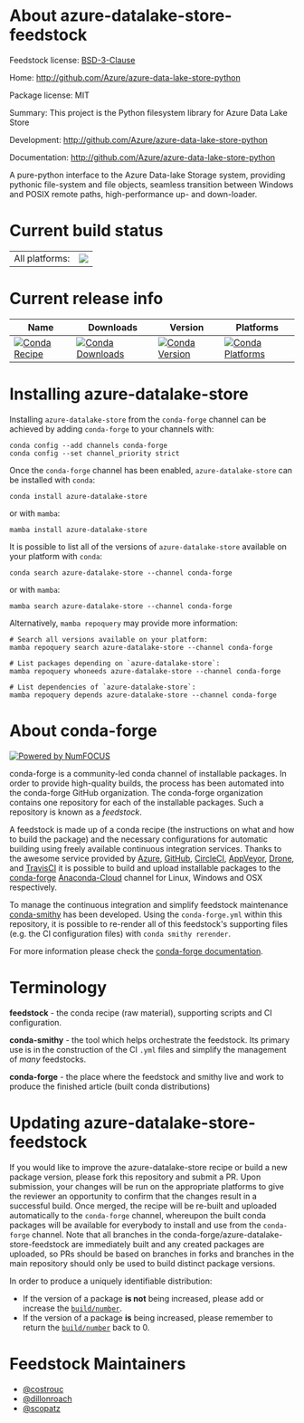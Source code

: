 About azure-datalake-store-feedstock
====================================

Feedstock license: [BSD-3-Clause](https://github.com/conda-forge/azure-datalake-store-feedstock/blob/main/LICENSE.txt)

Home: http://github.com/Azure/azure-data-lake-store-python

Package license: MIT

Summary: This project is the Python filesystem library for Azure Data Lake Store

Development: http://github.com/Azure/azure-data-lake-store-python

Documentation: http://github.com/Azure/azure-data-lake-store-python

A pure-python interface to the Azure Data-lake Storage system,
providing pythonic file-system and file objects, seamless transition
between Windows and POSIX remote paths, high-performance up- and down-loader.


Current build status
====================


<table><tr><td>All platforms:</td>
    <td>
      <a href="https://dev.azure.com/conda-forge/feedstock-builds/_build/latest?definitionId=7807&branchName=main">
        <img src="https://dev.azure.com/conda-forge/feedstock-builds/_apis/build/status/azure-datalake-store-feedstock?branchName=main">
      </a>
    </td>
  </tr>
</table>

Current release info
====================

| Name | Downloads | Version | Platforms |
| --- | --- | --- | --- |
| [![Conda Recipe](https://img.shields.io/badge/recipe-azure--datalake--store-green.svg)](https://anaconda.org/conda-forge/azure-datalake-store) | [![Conda Downloads](https://img.shields.io/conda/dn/conda-forge/azure-datalake-store.svg)](https://anaconda.org/conda-forge/azure-datalake-store) | [![Conda Version](https://img.shields.io/conda/vn/conda-forge/azure-datalake-store.svg)](https://anaconda.org/conda-forge/azure-datalake-store) | [![Conda Platforms](https://img.shields.io/conda/pn/conda-forge/azure-datalake-store.svg)](https://anaconda.org/conda-forge/azure-datalake-store) |

Installing azure-datalake-store
===============================

Installing `azure-datalake-store` from the `conda-forge` channel can be achieved by adding `conda-forge` to your channels with:

```
conda config --add channels conda-forge
conda config --set channel_priority strict
```

Once the `conda-forge` channel has been enabled, `azure-datalake-store` can be installed with `conda`:

```
conda install azure-datalake-store
```

or with `mamba`:

```
mamba install azure-datalake-store
```

It is possible to list all of the versions of `azure-datalake-store` available on your platform with `conda`:

```
conda search azure-datalake-store --channel conda-forge
```

or with `mamba`:

```
mamba search azure-datalake-store --channel conda-forge
```

Alternatively, `mamba repoquery` may provide more information:

```
# Search all versions available on your platform:
mamba repoquery search azure-datalake-store --channel conda-forge

# List packages depending on `azure-datalake-store`:
mamba repoquery whoneeds azure-datalake-store --channel conda-forge

# List dependencies of `azure-datalake-store`:
mamba repoquery depends azure-datalake-store --channel conda-forge
```


About conda-forge
=================

[![Powered by
NumFOCUS](https://img.shields.io/badge/powered%20by-NumFOCUS-orange.svg?style=flat&colorA=E1523D&colorB=007D8A)](https://numfocus.org)

conda-forge is a community-led conda channel of installable packages.
In order to provide high-quality builds, the process has been automated into the
conda-forge GitHub organization. The conda-forge organization contains one repository
for each of the installable packages. Such a repository is known as a *feedstock*.

A feedstock is made up of a conda recipe (the instructions on what and how to build
the package) and the necessary configurations for automatic building using freely
available continuous integration services. Thanks to the awesome service provided by
[Azure](https://azure.microsoft.com/en-us/services/devops/), [GitHub](https://github.com/),
[CircleCI](https://circleci.com/), [AppVeyor](https://www.appveyor.com/),
[Drone](https://cloud.drone.io/welcome), and [TravisCI](https://travis-ci.com/)
it is possible to build and upload installable packages to the
[conda-forge](https://anaconda.org/conda-forge) [Anaconda-Cloud](https://anaconda.org/)
channel for Linux, Windows and OSX respectively.

To manage the continuous integration and simplify feedstock maintenance
[conda-smithy](https://github.com/conda-forge/conda-smithy) has been developed.
Using the ``conda-forge.yml`` within this repository, it is possible to re-render all of
this feedstock's supporting files (e.g. the CI configuration files) with ``conda smithy rerender``.

For more information please check the [conda-forge documentation](https://conda-forge.org/docs/).

Terminology
===========

**feedstock** - the conda recipe (raw material), supporting scripts and CI configuration.

**conda-smithy** - the tool which helps orchestrate the feedstock.
                   Its primary use is in the construction of the CI ``.yml`` files
                   and simplify the management of *many* feedstocks.

**conda-forge** - the place where the feedstock and smithy live and work to
                  produce the finished article (built conda distributions)


Updating azure-datalake-store-feedstock
=======================================

If you would like to improve the azure-datalake-store recipe or build a new
package version, please fork this repository and submit a PR. Upon submission,
your changes will be run on the appropriate platforms to give the reviewer an
opportunity to confirm that the changes result in a successful build. Once
merged, the recipe will be re-built and uploaded automatically to the
`conda-forge` channel, whereupon the built conda packages will be available for
everybody to install and use from the `conda-forge` channel.
Note that all branches in the conda-forge/azure-datalake-store-feedstock are
immediately built and any created packages are uploaded, so PRs should be based
on branches in forks and branches in the main repository should only be used to
build distinct package versions.

In order to produce a uniquely identifiable distribution:
 * If the version of a package **is not** being increased, please add or increase
   the [``build/number``](https://docs.conda.io/projects/conda-build/en/latest/resources/define-metadata.html#build-number-and-string).
 * If the version of a package **is** being increased, please remember to return
   the [``build/number``](https://docs.conda.io/projects/conda-build/en/latest/resources/define-metadata.html#build-number-and-string)
   back to 0.

Feedstock Maintainers
=====================

* [@costrouc](https://github.com/costrouc/)
* [@dillonroach](https://github.com/dillonroach/)
* [@scopatz](https://github.com/scopatz/)

